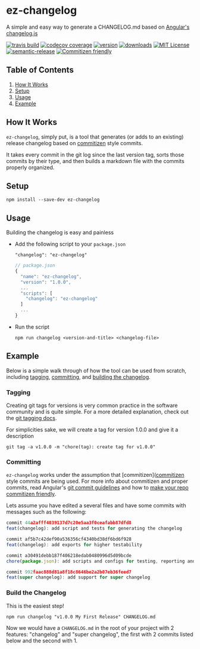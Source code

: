 # ez-changelog
A simple and easy way to generate a CHANGELOG.md based on 
[Angular's changelog.js](https://github.com/angular/angular.js/blob/master/changelog.js)

[![travis build](https://img.shields.io/travis/dougiefresh49/ez-changelog.svg?style=flat-square)](https://travis-ci.org/dougiefresh49/ez-changelog)
[![codecov coverage](https://img.shields.io/codecov/c/github/dougiefresh49/ez-changelog.svg?style=flat-square)](https://codecov.io/github/dougiefresh49/ez-changelog)
[![version](https://img.shields.io/npm/v/ez-changelog.svg?style=flat-square)](http://npm.im/ez-changelog)
[![downloads](https://img.shields.io/npm/dm/ez-changelog.svg?style=flat-square)](http://npm-stat.com/charts.html?package=ez-changelog&from=2016-23-01)
[![MIT License](https://img.shields.io/npm/l/ez-changelog.svg?style=flat-square)](http://opensource.org/licenses/MIT)
[![semantic-release](https://img.shields.io/badge/%20%20%F0%9F%93%A6%F0%9F%9A%80-semantic--release-e10079.svg?style=flat-square)](https://github.com/semantic-release/semantic-release)
[![Commitizen friendly](https://img.shields.io/badge/commitizen-friendly-brightgreen.svg?style=flat-square)](http://commitizen.github.io/cz-cli/)


## Table of Contents

  1. [How It Works](#how-it-works)
  1. [Setup](#setup)
  1. [Usage](#usage)
  1. [Example](#example)

## How It Works
`ez-changelog`, simply put, is a tool that generates (or adds to an existing) release changelog based on 
[commitizen](https://github.com/commitizen/cz-cli) style commits. 

It takes every commit in the git log since the last version tag, sorts those commits by their type, 
and then builds a markdown file with the commits properly organized. 


## Setup 

`npm install --save-dev ez-changelog`


## Usage
Building the changelog is easy and painless

* Add the following script to your `package.json`

  `"changelog": "ez-changelog"`

  ```js
  // package.json
  {
    "name": "ez-changelog",
    "version": "1.0.0",
    ...
    "scripts": [
      "changelog": "ez-changelog"
    ]     
    ...
  }  
  ```

* Run the script

  `npm run changelog <version-and-title> <changelog-file>`


 
## Example
Below is a simple walk through of how the tool can be used from scratch, including [tagging](#tagging), 
[committing](#commiting-changes), and [building the changelog](#build-the-changelog).

### Tagging
Creating git tags for versions is very common practice in the software community and is quite simple. For a 
more detailed explanation, check out the [git tagging docs](https://git-scm.com/book/en/v2/Git-Basics-Tagging).

For simplicities sake, we will create a tag for version 1.0.0 and give it a description

`git tag -a v1.0.0 -m "chore(tag): create tag for v1.0.0"`

### Committing
`ez-changelog` works under the assumption that [commitizen]([commitizen](https://github.com/commitizen/cz-cli) 
style commits are being used. For more info about commitizen and proper commits, read 
Angular's [git commit guidelines](https://github.com/angular/angular.js/blob/master/CONTRIBUTING.md#commit) and
how to [make your repo commitizen friendly](https://github.com/commitizen/cz-cli#making-your-repo-commitizen-friendly).

Lets assume you have edited a several files and have some commits with messages such as the following:

```js
commit 44a2afff4039137d7c20e5aa3f0ceafabb87dfd8 
feat(changelog): add script and tests for generating the changelog

commit af5b7c42def90a536356cf4340bd38df6bd6f928
feat(changelog): add exports for higher testability

commit a30491debb187f406218edab0480996d5d09bcde
chore(package.json): add scripts and configs for testing, reporting and pre-commit

commit 992faac888d81a8f18c8646be2a2b07eb36feed7
feat(super changelog): add support for super changelog
```

### Build the Changelog
This is the easiest step!

`npm run changelog "v1.0.0 My First Release" CHANGELOG.md`

Now we would have a `CHANGELOG.md` in the root of your project with 2 features: "changelog" and 
"super changelog", the first with 2 commits listed below and the second with 1.